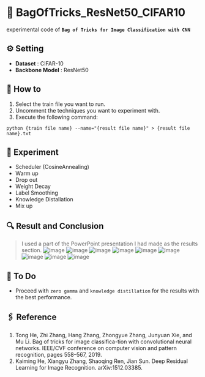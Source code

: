 # 💼 BagOfTricks_ResNet50_CIFAR10
experimental code of **``Bag of Tricks for Image Classification with CNN``**

## ⚙️ Setting
- **Dataset** : CIFAR-10
- **Backbone Model** : ResNet50

## 📕 How to
1. Select the train file you want to run.
2. Uncomment the techniques you want to experiment with.
3. Execute the following command:
   
```
python {train file name} --name="{result file name}" > {result file name}.txt
```

## 🎣 Experiment
- Scheduler (CosineAnnealing)
- Warm up
- Drop out
- Weight Decay
- Label Smoothing
- Knowledge Distallation
- Mix up

## 🔍 Result and Conclusion
> I used a part of the PowerPoint presentation I had made as the results section.
![image](https://github.com/m2nja201/BagOfTricks_ResNet50_CIFAR10/assets/80443295/6ec53d63-a61c-4ba8-afc5-032e3e96e893)
![image](https://github.com/m2nja201/BagOfTricks_ResNet50_CIFAR10/assets/80443295/3e702269-87a2-416b-a922-5244c8d2560a)
![image](https://github.com/m2nja201/BagOfTricks_ResNet50_CIFAR10/assets/80443295/4bf7ebd6-1f63-41fe-b12c-013a87a3145b)
![image](https://github.com/m2nja201/BagOfTricks_ResNet50_CIFAR10/assets/80443295/88e165b3-6759-4c05-ab16-82c8be6643fa)
![image](https://github.com/m2nja201/BagOfTricks_ResNet50_CIFAR10/assets/80443295/6671af1f-ba37-48b9-a2db-0a8befc46b16)
![image](https://github.com/m2nja201/BagOfTricks_ResNet50_CIFAR10/assets/80443295/2387aa1a-576c-48df-9d17-264546ffc9cc)
![image](https://github.com/m2nja201/BagOfTricks_ResNet50_CIFAR10/assets/80443295/861fcb6a-d085-46a8-9cc9-ad508813462e)
![image](https://github.com/m2nja201/BagOfTricks_ResNet50_CIFAR10/assets/80443295/c3c4cfcd-832f-437e-9bac-5407b1b148de)
![image](https://github.com/m2nja201/BagOfTricks_ResNet50_CIFAR10/assets/80443295/bbbec0f3-d9e2-4833-9175-0d01ab125168)

## 🐨 To Do
- Proceed with ``zero gamma`` and ``knowledge distillation`` for the results with the best performance.

## 🖇️ Reference
1. Tong He, Zhi Zhang, Hang Zhang, Zhongyue Zhang, Junyuan Xie, and Mu Li. Bag of tricks for image classifica-tion with convolutional neural networks. IEEE/CVF conference on computer vision and pattern recognition, pages 558–567, 2019.
2. Kaiming He, Xiangyu Zhang, Shaoqing Ren, Jian Sun. Deep Residual Learning for Image Recognition. arXiv:1512.03385.


